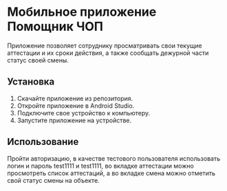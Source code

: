 # Мобильное приложение Помощник ЧОП

Приложение позволяет сотруднику просматривать свои текущие аттестации и их сроки действия,
а также сообщать дежурной части статус своей смены.

## Установка

1. Скачайте приложение из репозитория.
2. Откройте приложение в Android Studio.
3. Подключите свое устройство к компьютеру.
4. Запустите приложение на устройстве.

## Использование

Пройти авторизацию, в качестве тестового пользователя использовать логин и пароль test1111 и test1111,
во вкладке аттестации можно просмотреть список аттестаций, а во вкладке смена можно отметить свой статус смены на объекте.
